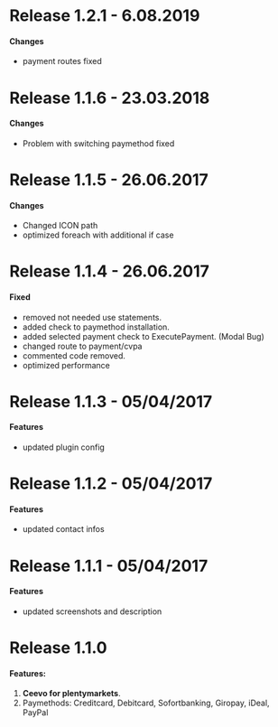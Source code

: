 # Release 1.2.1 - 6.08.2019

#### Changes

- payment routes fixed

# Release 1.1.6 - 23.03.2018

#### Changes

- Problem with switching paymethod fixed

# Release 1.1.5 - 26.06.2017

#### Changes

- Changed ICON path
- optimized foreach with additional if case

# Release 1.1.4 - 26.06.2017

#### Fixed

- removed not needed use statements.
- added check to paymethod installation.
- added selected payment check to ExecutePayment. (Modal Bug)
- changed route to payment/cvpa
- commented code removed.
- optimized performance

# Release 1.1.3 - 05/04/2017

#### Features

- updated plugin config

# Release 1.1.2 - 05/04/2017

#### Features

- updated contact infos

# Release 1.1.1 - 05/04/2017

#### Features

- updated screenshots and description

# Release 1.1.0

#### Features:
  
1. **Ceevo for plentymarkets**.
2. Paymethods: Creditcard, Debitcard, Sofortbanking, Giropay, iDeal, PayPal
